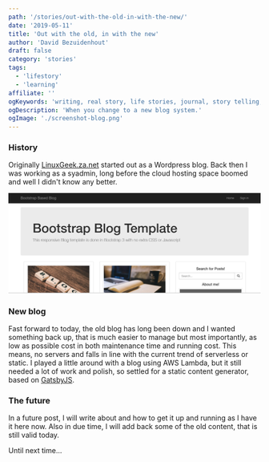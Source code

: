 ```yaml
---
path: '/stories/out-with-the-old-in-with-the-new/'
date: '2019-05-11'
title: 'Out with the old, in with the new'
author: 'David Bezuidenhout'
draft: false
category: 'stories'
tags:
  - 'lifestory'
  - 'learning'
affiliate: ''
ogKeywords: 'writing, real story, life stories, journal, story telling, storytelling, learning story, bulgaria, university students, traveling experience, customer service, waiter, restaurant, a decade, 2010, 2020, life experience, life story, software development, becoming a parent, moving to another country, USA, Finland, Cyprus, expat, living abroad'
ogDescription: 'When you change to a new blog system.'
ogImage: './screenshot-blog.png'
---
```


### History

Originally [LinuxGeek.za.net](https://www.linuxgeek.za.net) started out as a Wordpress blog. Back then I was working as a syadmin, long before the cloud hosting space boomed and well I didn't know any better.

![](./screenshot-blog.png)

### New blog

Fast forward to today, the old blog has long been down and I wanted something back up, that is much easier to manage but most importantly, as low as possible cost in both maintenance time and running cost. This means, no servers and falls in line with the current trend of serverless or static. I played a little around with a blog using AWS Lambda, but it still needed a lot of work and polish, so settled for a static content generator, based on [GatsbyJS](https://www.gatsbyjs.org/).

### The future

In a future post, I will write about and how to get it up and running as I have it here now. Also in due time, I will add back some of the old content, that is still valid today.

Until next time...